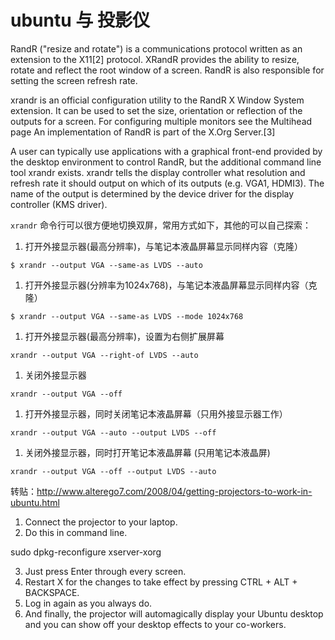 # ubuntu 与 投影仪

RandR ("resize and rotate") is a communications protocol written as an
extension to the X11[2] protocol. XRandR provides the ability to resize, rotate
and reflect the root window of a screen. RandR is also responsible for setting
the screen refresh rate.

xrandr is an official configuration utility to the RandR X Window System
extension. It can be used to set the size, orientation or reflection of the
outputs for a screen. For configuring multiple monitors see the Multihead page
An implementation of RandR is part of the X.Org Server.[3]

A user can typically use applications with a graphical front-end provided by
the desktop environment to control RandR, but the additional command line tool
xrandr exists. xrandr tells the display controller what resolution and refresh
rate it should output on which of its outputs (e.g. VGA1, HDMI3). The name of
the output is determined by the device driver for the display controller (KMS
driver).



`xrandr` 命令行可以很方便地切换双屏，常用方式如下，其他的可以自己探索：

1. 打开外接显示器(最高分辨率)，与笔记本液晶屏幕显示同样内容（克隆）
```
$ xrandr --output VGA --same-as LVDS --auto
```
1. 打开外接显示器(分辨率为1024x768)，与笔记本液晶屏幕显示同样内容（克隆）
```
$ xrandr --output VGA --same-as LVDS --mode 1024x768
```
1. 打开外接显示器(最高分辨率)，设置为右侧扩展屏幕
```
xrandr --output VGA --right-of LVDS --auto
```
1. 关闭外接显示器
```
xrandr --output VGA --off
```
1. 打开外接显示器，同时关闭笔记本液晶屏幕（只用外接显示器工作）
```
xrandr --output VGA --auto --output LVDS --off
```
1. 关闭外接显示器，同时打开笔记本液晶屏幕 (只用笔记本液晶屏)
```
xrandr --output VGA --off --output LVDS --auto
```

转贴：http://www.alterego7.com/2008/04/getting-projectors-to-work-in-ubuntu.html

1. Connect the projector to your laptop. 
2. Do this in command line.

sudo dpkg-reconfigure xserver-xorg

3. Just press Enter through every screen. 
4. Restart X for the changes to take effect by pressing CTRL + ALT + BACKSPACE. 
5. Log in again as you always do. 
6. And finally, the projector will automagically display your Ubuntu desktop
   and you can show off your desktop effects to your co-workers.

